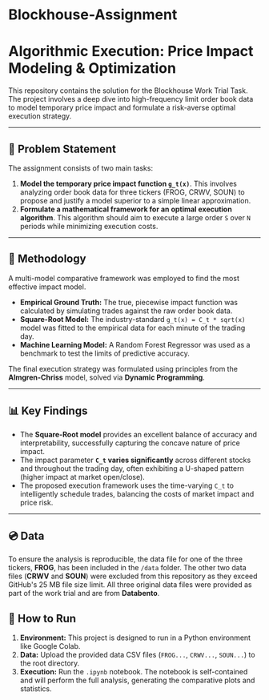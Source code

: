# Blockhouse-Assignment
# Algorithmic Execution: Price Impact Modeling & Optimization

This repository contains the solution for the Blockhouse Work Trial Task. The project involves a deep dive into high-frequency limit order book data to model temporary price impact and formulate a risk-averse optimal execution strategy.

---

## 📝 Problem Statement

The assignment consists of two main tasks:
1.  **Model the temporary price impact function `g_t(x)`**. This involves analyzing order book data for three tickers (FROG, CRWV, SOUN) to propose and justify a model superior to a simple linear approximation.
2.  **Formulate a mathematical framework for an optimal execution algorithm**. This algorithm should aim to execute a large order `S` over `N` periods while minimizing execution costs.

---

## 🔬 Methodology

A multi-model comparative framework was employed to find the most effective impact model.
* **Empirical Ground Truth:** The true, piecewise impact function was calculated by simulating trades against the raw order book data.
* **Square-Root Model:** The industry-standard `g_t(x) = C_t * sqrt(x)` model was fitted to the empirical data for each minute of the trading day.
* **Machine Learning Model:** A Random Forest Regressor was used as a benchmark to test the limits of predictive accuracy.

The final execution strategy was formulated using principles from the **Almgren-Chriss** model, solved via **Dynamic Programming**.

---

## 📊 Key Findings

* The **Square-Root model** provides an excellent balance of accuracy and interpretability, successfully capturing the concave nature of price impact.
* The impact parameter **`C_t` varies significantly** across different stocks and throughout the trading day, often exhibiting a U-shaped pattern (higher impact at market open/close).
* The proposed execution framework uses the time-varying `C_t` to intelligently schedule trades, balancing the costs of market impact and price risk.

---
## 💿 Data

To ensure the analysis is reproducible, the data file for one of the three tickers, **FROG**, has been included in the `/data` folder.
The other two data files (**CRWV** and **SOUN**) were excluded from this repository as they exceed GitHub's 25 MB file size limit. All three original data files were provided as part of the work trial and are from **Databento**.

## 🚀 How to Run

1.  **Environment:** This project is designed to run in a Python environment like Google Colab.
2.  **Data:** Upload the provided data CSV files (`FROG...`, `CRWV...`, `SOUN...`) to the root directory.
3.  **Execution:** Run the `.ipynb` notebook. The notebook is self-contained and will perform the full analysis, generating the comparative plots and statistics.
